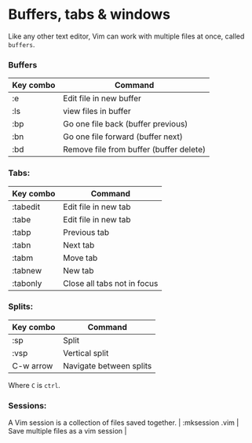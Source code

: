 # Buffers, tabs & windows

Like any other text editor, Vim can work with multiple files at once, called `buffers`.

### Buffers
| Key combo | Command |
| --- | --- |
| :e | Edit file in new buffer |
| :ls | view files in buffer |
| :bp | Go one file back (buffer previous) |
| :bn | Go one file forward (buffer next) |
| :bd | Remove file from buffer (buffer delete) |

### Tabs:
| Key combo | Command |
| --- | --- |
| :tabedit <file> | Edit file in new tab |
| :tabe <file> | Edit file in new tab |
| :tabp | Previous tab |
| :tabn | Next tab |
| :tabm | Move tab |
| :tabnew | New tab |
| :tabonly | Close all tabs not in focus |

### Splits:
| Key combo | Command |
| --- | --- |
| :sp | Split |
| :vsp | Vertical split |
| C-w arrow | Navigate between splits |

Where `C` is `ctrl`.

### Sessions:
A Vim session is a collection of files saved together.
| :mksession <file>.vim | Save multiple files as a vim session |



